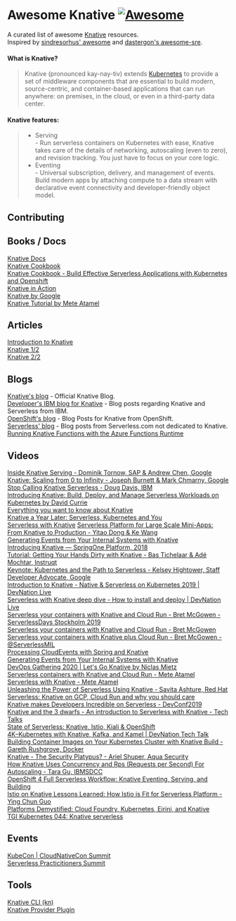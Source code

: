 # Awesome Knative [![Awesome](https://cdn.rawgit.com/sindresorhus/awesome/d7305f38d29fed78fa85652e3a63e154dd8e8829/media/badge.svg)](https://github.com/sindresorhus/awesome)  
A curated list of awesome [Knative](https://knative.dev) resources.  
Inspired by [sindresorhus' awesome](https://github.com/sindresorhus/awesome) and [dastergon's awesome-sre](https://github.com/dastergon/awesome-sre/).

#### What is Knative?
> Knative (pronounced kay-nay-tiv) extends [Kubernetes](https://kubernetes.io/) to provide a set of middleware components that are essential to build modern, source-centric, and container-based applications that can run anywhere: on premises, in the cloud, or even in a third-party data center.  

#### Knative features:
 >- Serving  
    - Run serverless containers on Kubernetes with ease, Knative takes care of the details of networking, autoscaling (even to zero), and revision tracking. You just have to focus on your core logic.
 >- Eventing  
    - Universal subscription, delivery, and management of events. Build modern apps by attaching compute to a data stream with declarative event connectivity and developer-friendly object model. 

## Contributing  


## Books / Docs    
[Knative Docs](https://knative.dev/docs/)  
[Knative Cookbook](https://www.oreilly.com/library/view/getting-started-with/9781492047025/)  
[Knative Cookbook - Build Effective Serverless Applications with Kubernetes and Openshift](https://developers.redhat.com/books/knative-cookbook/)  
[Knative in Action](https://livebook.manning.com/book/knative-in-action/welcome/v-2/)  
[Knative by Google](https://cloud.google.com/knative/)  
[Knative Tutorial by Mete Atamel](https://github.com/meteatamel/knative-tutorial)  



## Articles  
[Introduction to Knative](https://medium.com/@pczarkowski/introduction-to-knative-b93a0b9aeeef)  
[Knative 1/2](https://medium.com/@pczarkowski/introduction-to-knative-b93a0b9aeeef)  
[Knative 2/2](https://medium.com/google-cloud/knative-2-2-e542d71d531d)  


## Blogs  
[Knative's blog](https://knative.dev/blog/) - Official Knative Blog.  
[Developer's  IBM blog for Knative](https://developer.ibm.com/components/knative/blogs/) - Blog posts regarding Knative and Serverless from IBM.    
[OpenShift's blog](https://www.openshift.com/blog/tag/knative) - Blog Posts for Knative from OpenShift.  
[Serverless' blog](https://www.serverless.com/blog/category/guides-and-tutorials/) - Blog posts from Serverless.com not dedicated to Knative.  
[Running Knative Functions with the Azure Functions Runtime](https://triggermesh.com/2018/11/running-knative-functions-with-the-azure-functions-runtime/)  


## Videos  
[Inside Knative Serving - Dominik Tornow, SAP & Andrew Chen, Google](https://www.youtube.com/watch?v=-tvQgLbcNtg)  
[Knative: Scaling from 0 to Infinity - Joseph Burnett & Mark Chmarny, Google](https://www.youtube.com/watch?v=OPSIPr-Cybs)  
[Stop Calling Knative Serverless - Doug Davis, IBM](https://www.youtube.com/watch?v=28CqZZFdwBY)  
[Introducing Knative: Build, Deploy, and Manage Serverless Workloads on Kubernetes by David Currie](https://www.youtube.com/watch?v=AIDKDLxiCdk)  
[Everything you want to know about Knative](https://www.youtube.com/watch?v=PSnVGk73CjQ)  
[Knative a Year Later: Serverless, Kubernetes and You](https://www.youtube.com/watch?v=PvuqSTVXSQA)  
[Serverless with Knative](https://www.youtube.com/watch?v=whDuB7Sc7UQ)
[Serverless Platform for Large Scale Mini-Apps: From Knative to Production - Yitao Dong & Ke Wang](https://www.youtube.com/watch?v=PA1UoLPf4nE)  
[Generating Events from Your Internal Systems with Knative](https://www.youtube.com/watch?v=riq0x5xdfNg)  
[Introducing Knative — SpringOne Platform, 2018](https://www.youtube.com/watch?v=CylT5O6IfkU)  
[Tutorial: Getting Your Hands Dirty with Knative - Bas Tichelaar & Adé Mochtar, Instruqt](https://www.youtube.com/watch?v=Xi9oYTR710E)  
[Keynote: Kubernetes and the Path to Serverless - Kelsey Hightower, Staff Developer Advocate, Google](https://www.youtube.com/watch?v=oNa3xK2GFKY)  
[Introduction to Knative - Native & Serverless on Kubernetes 2019 | DevNation Live](https://www.youtube.com/watch?v=qdUxni96n3s)  
[Serverless with Knative deep dive - How to install and deploy | DevNation Live](https://www.youtube.com/watch?v=-8fW1x5biCw)  
[Serverless your containers with Knative and Cloud Run - Bret McGowen - ServerlessDays Stockholm 2019](https://www.youtube.com/watch?v=2P5p4DyDMUs)  
[Serverless your containers with Knative and Cloud Run - Bret McGowen](https://www.youtube.com/watch?v=SIplYRF1iSg)  
[Serverless your containers with Knative plus Cloud Run - Bret McGowen - @ServerlessMIL](https://www.youtube.com/watch?v=GuzPWNEnroA)  
[Processing CloudEvents with Spring and Knative](https://www.youtube.com/watch?v=ok6FoZWte4U)    
[Generating Events from Your Internal Systems with Knative](https://www.youtube.com/watch?v=riq0x5xdfNg)  
[DevOps Gathering 2020 | Let's Go Knative by Niclas Mietz](https://www.youtube.com/watch?v=EnJti_mXfmM)  
[Serverless containers with Knative and Cloud Run - Mete Atamel](https://www.youtube.com/watch?v=PLFLTMHB5Do)  
[Serverless with Knative - Mete Atamel](https://www.youtube.com/watch?v=cFZglw5IUsA)  
[Unleashing the Power of Serverless Using Knative - Savita Ashture, Red Hat](https://www.youtube.com/watch?v=6b29dbJgQ8E)  
[Serverless: Knative on GCP, Cloud Run and why you should care](https://www.youtube.com/watch?v=m-fxtsjCMQY)  
[Knative makes Developers Incredible on Serverless - DevConf2019](https://www.youtube.com/watch?v=v-Z3_OvXEuI)  
[Knative and the 3 dwarfs - An introduction to Serverless with Knative - Tech Talks](https://www.youtube.com/watch?v=8vqWx51QUZk)  
[State of Serverless: Knative, Istio, Kiali & OpenShift](https://www.youtube.com/watch?v=I83wX4VSGcs)  
[4K–Kubernetes with Knative, Kafka, and Kamel | DevNation Tech Talk](https://www.youtube.com/watch?v=kYM6hoh2ahI)  
[Building Container Images on Your Kubernetes Cluster with Knative Build - Gareth Rushgrove, Docker](https://www.youtube.com/watch?v=KDWvN8q2FEU)  
[Knative - The Security Platypus? - Ariel Shuper, Aqua Security](https://www.youtube.com/watch?v=k_CxQOs5N4g)  
[How Knative Uses Concurrency and Rps (Requests per Second) For Autoscaling - Tara Gu, IBMSDCC](https://www.youtube.com/watch?v=hpOJHpn3z_M)  
[OpenShift 4 Full Serverless Workflow: Knative Eventing, Serving, and Building](https://www.youtube.com/watch?v=krBxJswojjI)  
[Istio on Knative Lessons Learned: How Istio is Fit for Serverless Platform - Ying Chun Guo](https://www.youtube.com/watch?v=DN7chnOM0g0)  
[Platforms Demystified: Cloud Foundry, Kubernetes, Eirini, and Knative](https://www.youtube.com/watch?v=p_-vjnB__00)  
[TGI Kubernetes 044: Knative serverless](https://www.youtube.com/watch?v=n_zqedVM0oM)  


## Events  
[KubeCon | CloudNativeCon Summit](https://events.linuxfoundation.org/kubecon-cloudnativecon-europe/)  
[Serverless Practicitioners Summit](https://events.linuxfoundation.org/serverless-practitioners-summit/)  

## Tools  
[Knative CLI (kn)](https://github.com/knative/client)  
[Knative Provider Plugin](https://github.com/serverless/serverless-knative)  

